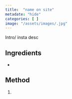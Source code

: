 ```yaml
---
title:  "name on site"
metadate: "hide"
categories: [ ]
image: "/assets/images/.jpg"
---
```


Intro/ insta desc 

## Ingredients

- 

## Method

1. 

